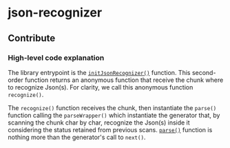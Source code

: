 # json-recognizer

## Contribute

### High-level code explanation

The library entrypoint is the [`initJsonRecognizer()`](src/recognizer/initJsonRecognizer.ts) function. This second-order function returns an anonymous function that receive the chunk where to recognize Json(s). For clarity, we call this anonymous function `recognize()`.

The `recognize()` function receives the chunk, then instantiate the `parse()` function calling the `parseWrapper()` which instantiate the generator that, by scanning the chunk char by char, recognize the Json(s) inside it considering the status retained from previous scans. [`parse()`](src/recognizer/parserWrapper.ts) function is nothing more than the generator's call to `next()`.

